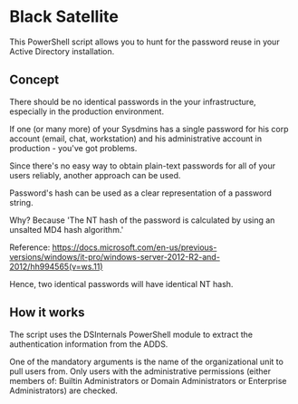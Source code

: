# Black Satellite

This PowerShell script allows you to hunt for the password reuse in your Active Directory installation.

## Concept

There should be no identical passwords in the your infrastructure, especially in the production environment.

If one (or many more) of your Sysdmins has a single password for his corp account (email, chat, workstation)
and his administrative account in production - you've got problems.

Since there's no easy way to obtain plain-text passwords for all of your users reliably, another approach can be used.

Password's hash can be used as a clear representation of a password string.

Why? Because 'The NT hash of the password is calculated by using an unsalted MD4 hash algorithm.'

Reference: https://docs.microsoft.com/en-us/previous-versions/windows/it-pro/windows-server-2012-R2-and-2012/hh994565(v=ws.11)

Hence, two identical passwords will have identical NT hash.

## How it works

The script uses the DSInternals PowerShell module to extract the authentication information from the ADDS.

One of the mandatory arguments is the name of the organizational unit to pull users from.
Only users with the administrative permissions (either members of: Builtin Administrators or Domain Administrators or Enterprise Administrators)
are checked.

